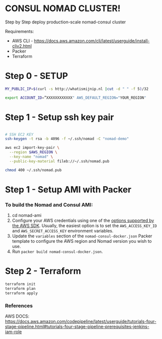 # CONSUL NOMAD CLUSTER!

Step by Step deploy production-scale nomad-consul cluster

Requirements:

- AWS CLI - https://docs.aws.amazon.com/cli/latest/userguide/install-cliv2.html
- Packer
- Terraform

# Step 0 - SETUP

```bash
MY_PUBLIC_IP=$(curl -s http://whatismijnip.nl |cut -d " " -f 5)/32

export ACCOUNT_ID=”XXXXXXXXXXXX" AWS_DEFAULT_REGION="YOUR_REGION"

```

# Step 1 - Setup ssh key pair

```bash

# SSH EC2 KEY
ssh-keygen -t rsa -b 4096 -f ~/.ssh/nomad -C "nomad-demo"

aws ec2 import-key-pair \
  --region $AWS_REGION \
  --key-name "nomad" \
  --public-key-material fileb://~/.ssh/nomad.pub

chmod 400 ~/.ssh/nomad.pub
```

# Step 1 - Setup AMI with Packer

### To build the Nomad and Consul AMI:

1. cd nomad-ami
2. Configure your AWS credentials using one of
   the [options supported by the AWS SDK](http://docs.aws.amazon.com/sdk-for-java/v1/developer-guide/credentials.html).
   Usually, the easiest option is to set the `AWS_ACCESS_KEY_ID` and `AWS_SECRET_ACCESS_KEY` environment variables.
3. Update the `variables` section of the `nomad-consul-docker.json` Packer template to configure the AWS region and
   Nomad version you wish to use.
4. Run `packer build nomad-consul-docker.json`.

# Step 2 - Terraform

```bash
terraform init
terraform plan
terraform apply
```

### References

AWS DOCS:
https://docs.aws.amazon.com/codepipeline/latest/userguide/tutorials-four-stage-pipeline.html#tutorials-four-stage-pipeline-prerequisites-jenkins-iam-role